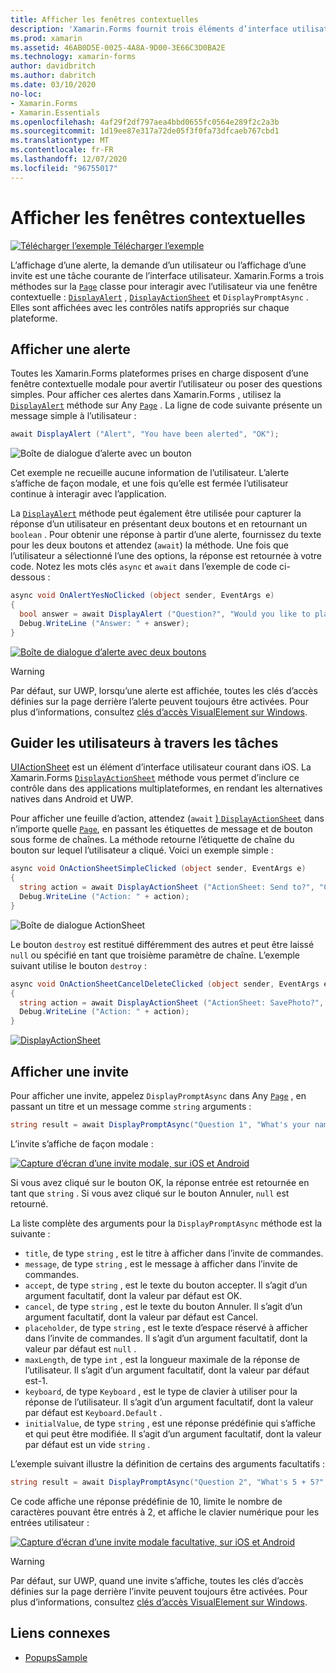 ```yaml
---
title: Afficher les fenêtres contextuelles
description: 'Xamarin.Forms fournit trois éléments d’interface utilisateur de type popup : une alerte, une feuille d’action et une invite. Cet article montre comment utiliser les API d’alerte, de feuille d’action et d’invite pour afficher des boîtes de dialogue qui demandent aux utilisateurs des questions simples, guident les utilisateurs par le biais de tâches et affichent des invites.'
ms.prod: xamarin
ms.assetid: 46AB0D5E-0025-4A8A-9D00-3E66C3D0BA2E
ms.technology: xamarin-forms
author: davidbritch
ms.author: dabritch
ms.date: 03/10/2020
no-loc:
- Xamarin.Forms
- Xamarin.Essentials
ms.openlocfilehash: 4af29f2df797aea4bbd0655fc0564e289f2c2a3b
ms.sourcegitcommit: 1d19ee87e317a72de05f3f0fa73dfcaeb767cbd1
ms.translationtype: MT
ms.contentlocale: fr-FR
ms.lasthandoff: 12/07/2020
ms.locfileid: "96755017"
---
```

# <a name="display-pop-ups"></a>Afficher les fenêtres contextuelles

[![Télécharger l’exemple](~/media/shared/download.png) Télécharger l’exemple](/samples/xamarin/xamarin-forms-samples/navigation-pop-ups)

L’affichage d’une alerte, la demande d’un utilisateur ou l’affichage d’une invite est une tâche courante de l’interface utilisateur. Xamarin.Forms a trois méthodes sur la [`Page`](xref:Xamarin.Forms.Page) classe pour interagir avec l’utilisateur via une fenêtre contextuelle : [`DisplayAlert`](xref:Xamarin.Forms.Page.DisplayAlert*) , [`DisplayActionSheet`](xref:Xamarin.Forms.Page.DisplayActionSheet*) et `DisplayPromptAsync` . Elles sont affichées avec les contrôles natifs appropriés sur chaque plateforme.

## <a name="display-an-alert"></a>Afficher une alerte

Toutes les Xamarin.Forms plateformes prises en charge disposent d’une fenêtre contextuelle modale pour avertir l’utilisateur ou poser des questions simples. Pour afficher ces alertes dans Xamarin.Forms , utilisez la [`DisplayAlert`](xref:Xamarin.Forms.Page.DisplayAlert*) méthode sur Any [`Page`](xref:Xamarin.Forms.Page) . La ligne de code suivante présente un message simple à l’utilisateur :

```csharp
await DisplayAlert ("Alert", "You have been alerted", "OK");
```

![Boîte de dialogue d’alerte avec un bouton](pop-ups-images/alert.png)

Cet exemple ne recueille aucune information de l’utilisateur. L’alerte s’affiche de façon modale, et une fois qu’elle est fermée l’utilisateur continue à interagir avec l’application.

La [`DisplayAlert`](xref:Xamarin.Forms.Page.DisplayAlert*) méthode peut également être utilisée pour capturer la réponse d’un utilisateur en présentant deux boutons et en retournant un `boolean` . Pour obtenir une réponse à partir d’une alerte, fournissez du texte pour les deux boutons et attendez (`await`) la méthode. Une fois que l’utilisateur a sélectionné l’une des options, la réponse est retournée à votre code. Notez les mots clés `async` et `await` dans l’exemple de code ci-dessous :

```csharp
async void OnAlertYesNoClicked (object sender, EventArgs e)
{
  bool answer = await DisplayAlert ("Question?", "Would you like to play a game", "Yes", "No");
  Debug.WriteLine ("Answer: " + answer);
}
```

[![Boîte de dialogue d’alerte avec deux boutons](pop-ups-images/alert2-sml.png)](pop-ups-images/alert2.png#lightbox)

> [!WARNING]
> Par défaut, sur UWP, lorsqu’une alerte est affichée, toutes les clés d’accès définies sur la page derrière l’alerte peuvent toujours être activées. Pour plus d’informations, consultez [clés d’accès VisualElement sur Windows](~/xamarin-forms/platform/windows/visualelement-access-keys.md).

## <a name="guide-users-through-tasks"></a>Guider les utilisateurs à travers les tâches

[UIActionSheet](https://developer.apple.com/library/ios/documentation/uikit/reference/uiactionsheet_class/Reference/Reference.html) est un élément d’interface utilisateur courant dans iOS. La Xamarin.Forms [`DisplayActionSheet`](xref:Xamarin.Forms.Page.DisplayActionSheet*) méthode vous permet d’inclure ce contrôle dans des applications multiplateformes, en rendant les alternatives natives dans Android et UWP.

Pour afficher une feuille d’action, attendez (`await` [) `DisplayActionSheet`](xref:Xamarin.Forms.Page.DisplayActionSheet*) dans n’importe quelle [`Page`](xref:Xamarin.Forms.Page), en passant les étiquettes de message et de bouton sous forme de chaînes. La méthode retourne l’étiquette de chaîne du bouton sur lequel l’utilisateur a cliqué. Voici un exemple simple :

```csharp
async void OnActionSheetSimpleClicked (object sender, EventArgs e)
{
  string action = await DisplayActionSheet ("ActionSheet: Send to?", "Cancel", null, "Email", "Twitter", "Facebook");
  Debug.WriteLine ("Action: " + action);
}
```

![Boîte de dialogue ActionSheet](pop-ups-images/action.png)

Le bouton `destroy` est restitué différemment des autres et peut être laissé `null` ou spécifié en tant que troisième paramètre de chaîne. L’exemple suivant utilise le bouton `destroy` :

```csharp
async void OnActionSheetCancelDeleteClicked (object sender, EventArgs e)
{
  string action = await DisplayActionSheet ("ActionSheet: SavePhoto?", "Cancel", "Delete", "Photo Roll", "Email");
  Debug.WriteLine ("Action: " + action);
}
```

[![DisplayActionSheet](pop-ups-images/action2-sml.png "Boîte de dialogue de la feuille d’action avec le bouton détruire")](pop-ups-images/action2.png#lightbox "Boîte de dialogue de la feuille d’action avec le bouton détruire")

## <a name="display-a-prompt"></a>Afficher une invite

Pour afficher une invite, appelez `DisplayPromptAsync` dans Any [`Page`](xref:Xamarin.Forms.Page) , en passant un titre et un message comme `string` arguments :

```csharp
string result = await DisplayPromptAsync("Question 1", "What's your name?");
```

L’invite s’affiche de façon modale :

[![Capture d’écran d’une invite modale, sur iOS et Android](pop-ups-images/simple-prompt.png "Invite modale")](pop-ups-images/simple-prompt-large.png#lightbox "Invite modale")

Si vous avez cliqué sur le bouton OK, la réponse entrée est retournée en tant que `string` . Si vous avez cliqué sur le bouton Annuler, `null` est retourné.

La liste complète des arguments pour la `DisplayPromptAsync` méthode est la suivante :

- `title`, de type `string` , est le titre à afficher dans l’invite de commandes.
- `message`, de type `string` , est le message à afficher dans l’invite de commandes.
- `accept`, de type `string` , est le texte du bouton accepter. Il s’agit d’un argument facultatif, dont la valeur par défaut est OK.
- `cancel`, de type `string` , est le texte du bouton Annuler. Il s’agit d’un argument facultatif, dont la valeur par défaut est Cancel.
- `placeholder`, de type `string` , est le texte d’espace réservé à afficher dans l’invite de commandes. Il s’agit d’un argument facultatif, dont la valeur par défaut est `null` .
- `maxLength`, de type `int` , est la longueur maximale de la réponse de l’utilisateur. Il s’agit d’un argument facultatif, dont la valeur par défaut est-1.
- `keyboard`, de type `Keyboard` , est le type de clavier à utiliser pour la réponse de l’utilisateur. Il s’agit d’un argument facultatif, dont la valeur par défaut est `Keyboard.Default` .
- `initialValue`, de type `string` , est une réponse prédéfinie qui s’affiche et qui peut être modifiée. Il s’agit d’un argument facultatif, dont la valeur par défaut est un vide `string` .

L’exemple suivant illustre la définition de certains des arguments facultatifs :

```csharp
string result = await DisplayPromptAsync("Question 2", "What's 5 + 5?", initialValue: "10", maxLength: 2, keyboard: Keyboard.Numeric);
```

Ce code affiche une réponse prédéfinie de 10, limite le nombre de caractères pouvant être entrés à 2, et affiche le clavier numérique pour les entrées utilisateur :

[![Capture d’écran d’une invite modale facultative, sur iOS et Android](pop-ups-images/keyboard-prompt.png "Invite modale")](pop-ups-images/keyboard-prompt-large.png#lightbox "Invite modale")

> [!WARNING]
> Par défaut, sur UWP, quand une invite s’affiche, toutes les clés d’accès définies sur la page derrière l’invite peuvent toujours être activées. Pour plus d’informations, consultez [clés d’accès VisualElement sur Windows](~/xamarin-forms/platform/windows/visualelement-access-keys.md).

## <a name="related-links"></a>Liens connexes

- [PopupsSample](/samples/xamarin/xamarin-forms-samples/navigation-pop-ups)
